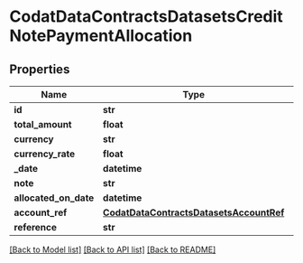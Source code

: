 # CodatDataContractsDatasetsCreditNotePaymentAllocation

## Properties
Name | Type | Description | Notes
------------ | ------------- | ------------- | -------------
**id** | **str** |  | [optional] 
**total_amount** | **float** |  | [optional] 
**currency** | **str** |  | [optional] 
**currency_rate** | **float** |  | [optional] 
**_date** | **datetime** |  | [optional] 
**note** | **str** |  | [optional] 
**allocated_on_date** | **datetime** |  | [optional] 
**account_ref** | [**CodatDataContractsDatasetsAccountRef**](CodatDataContractsDatasetsAccountRef.md) |  | [optional] 
**reference** | **str** |  | [optional] 

[[Back to Model list]](../README.md#documentation-for-models) [[Back to API list]](../README.md#documentation-for-api-endpoints) [[Back to README]](../README.md)

